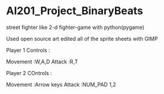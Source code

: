 # AI201_Project_BinaryBeats
street fighter like 2-d fighter-game with python(pygame)

Used open source art 
edited all of the sprite sheets with GIMP

Player 1 Controls :

Movement :W,A,D
Attack :R,T

Player 2 COntrols :

Movement :Arrow keys
Attack :NUM_PAD 1,2
